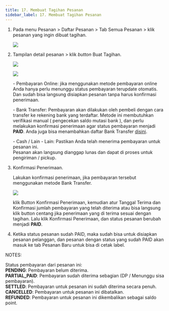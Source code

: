 ```yaml
---
title: 17. Membuat Tagihan Pesanan
sidebar_label: 17. Membuat Tagihan Pesanan
---
```

1. P﻿ada menu Pesanan > Daftar Pesanan > Tab Semua Pesanan > klik pesanan yang ingin dibuat tagihan.

   ![](/img/17.-status-pesanan-draft.png)
2. Tampilan detail pesanan > klik *button* Buat Tagihan.

   ![](/img/17.1-buat-tagihan-pesanan.png)

   ![](/img/17.2-buat-tagihan-tampilan-ketika-klik-buat-tagihan.png)

   \-﻿ Pembayaran Online: jika menggunakan metode pembayaran online Anda hanya perlu menunggu status pembayaran terupdate otomatis. Dan sudah bisa langsung disiapkan pesanan tanpa harus konfirmasi penerimaan.

   \-﻿ Bank Transfer: Pembayaran akan dilakukan oleh pembeli dengan cara transfer ke rekening bank yang terdaftar. Metode ini membutuhkan verifikasi manual ( pengecekan saldo mutasi bank ), dan perlu melakukan konfirmasi penerimaan agar status pembayaran menjadi **PAID**. Anda juga bisa menambahkan daftar Bank Transfer [disini](https://onee.netlify.app/dashboard/rekening-bank).

   \-﻿ Cash / Lain - Lain: Pastikan Anda telah menerima pembayaran untuk pesanan ini.\
      Pesanan akan langsung dianggap lunas dan dapat di proses untuk pengiriman / pickup.
3. K﻿onfirmasi Penerimaan.

   L﻿akukan konfirmasi penerimaan, jika pembayaran tersebut menggunakan metode Bank Transfer.

   ![](/img/16.-konfirmasi-penerimaan.png)

   k﻿lik Button Konfirmasi Penerimaan, kemudian atur Tanggal Terima dan Konfirmasi jumlah pembayaran yang telah diterima atau bisa langsung klik button centang jika penerimaan yang di terima sesuai dengan tagihan. Lalu klik Konfirmasi Penerimaan, dan status pesanan berubah menjadi **PAID**.
4. K﻿etika status pesanan sudah PAID, maka sudah bisa untuk disiapkan pesanan pelanggan, dan pesanan dengan status yang sudah PAID akan masuk ke tab Pesanan Baru untuk bisa di cetak label.

N﻿OTES: 

Status pembayaran dari pesanan ini:\
**PENDING**: Pembayaran belum diterima.\
**PARTIAL_PAID**: Pembayaran sudah diterima sebagian (DP / Menunggu sisa pembayaran).\
**SETTLED**: Pembayaran untuk pesanan ini sudah diterima secara penuh.\
**CANCELLED**: Pembayaran untuk pesanan ini dibatalkan.\
**REFUNDED**: Pembayaran untuk pesanan ini dikembalikan sebagai saldo point.